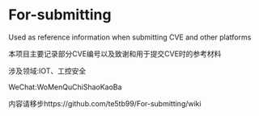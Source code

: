 # For-submitting
Used as reference information when submitting CVE and other platforms

本项目主要记录部分CVE编号以及致谢和用于提交CVE时的参考材料

涉及领域:IOT、工控安全

WeChat:WoMenQuChiShaoKaoBa

内容请移步https://github.com/te5tb99/For-submitting/wiki

